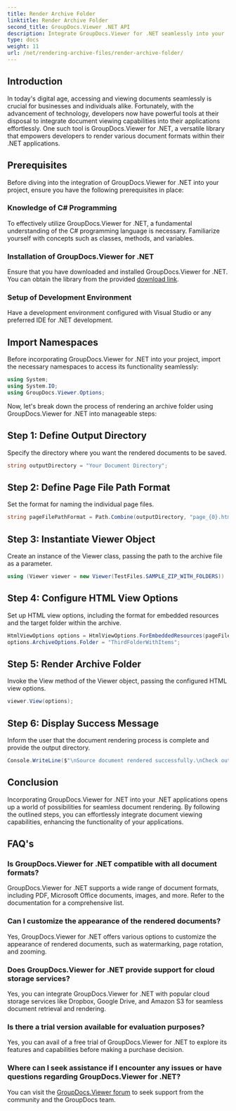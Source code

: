 ```yaml
---
title: Render Archive Folder
linktitle: Render Archive Folder
second_title: GroupDocs.Viewer .NET API
description: Integrate GroupDocs.Viewer for .NET seamlessly into your .NET applications for efficient document rendering and viewing capabilities.
type: docs
weight: 11
url: /net/rendering-archive-files/render-archive-folder/
---
```

## Introduction
In today's digital age, accessing and viewing documents seamlessly is crucial for businesses and individuals alike. Fortunately, with the advancement of technology, developers now have powerful tools at their disposal to integrate document viewing capabilities into their applications effortlessly. One such tool is GroupDocs.Viewer for .NET, a versatile library that empowers developers to render various document formats within their .NET applications.
## Prerequisites
Before diving into the integration of GroupDocs.Viewer for .NET into your project, ensure you have the following prerequisites in place:
### Knowledge of C# Programming
To effectively utilize GroupDocs.Viewer for .NET, a fundamental understanding of the C# programming language is necessary. Familiarize yourself with concepts such as classes, methods, and variables.
### Installation of GroupDocs.Viewer for .NET
Ensure that you have downloaded and installed GroupDocs.Viewer for .NET. You can obtain the library from the provided [download link](https://releases.groupdocs.com/viewer/net/).
### Setup of Development Environment
Have a development environment configured with Visual Studio or any preferred IDE for .NET development.

## Import Namespaces
Before incorporating GroupDocs.Viewer for .NET into your project, import the necessary namespaces to access its functionality seamlessly:
```csharp
using System;
using System.IO;
using GroupDocs.Viewer.Options;
```

Now, let's break down the process of rendering an archive folder using GroupDocs.Viewer for .NET into manageable steps:
## Step 1: Define Output Directory
Specify the directory where you want the rendered documents to be saved.
```csharp
string outputDirectory = "Your Document Directory";
```
## Step 2: Define Page File Path Format
Set the format for naming the individual page files.
```csharp
string pageFilePathFormat = Path.Combine(outputDirectory, "page_{0}.html");
```
## Step 3: Instantiate Viewer Object
Create an instance of the Viewer class, passing the path to the archive file as a parameter.
```csharp
using (Viewer viewer = new Viewer(TestFiles.SAMPLE_ZIP_WITH_FOLDERS))
```
## Step 4: Configure HTML View Options
Set up HTML view options, including the format for embedded resources and the target folder within the archive.
```csharp
HtmlViewOptions options = HtmlViewOptions.ForEmbeddedResources(pageFilePathFormat);
options.ArchiveOptions.Folder = "ThirdFolderWithItems";
```
## Step 5: Render Archive Folder
Invoke the View method of the Viewer object, passing the configured HTML view options.
```csharp
viewer.View(options);
```
## Step 6: Display Success Message
Inform the user that the document rendering process is complete and provide the output directory.
```csharp
Console.WriteLine($"\nSource document rendered successfully.\nCheck output in {outputDirectory}.");
```

## Conclusion
Incorporating GroupDocs.Viewer for .NET into your .NET applications opens up a world of possibilities for seamless document rendering. By following the outlined steps, you can effortlessly integrate document viewing capabilities, enhancing the functionality of your applications.
## FAQ's
### Is GroupDocs.Viewer for .NET compatible with all document formats?
GroupDocs.Viewer for .NET supports a wide range of document formats, including PDF, Microsoft Office documents, images, and more. Refer to the documentation for a comprehensive list.
### Can I customize the appearance of the rendered documents?
Yes, GroupDocs.Viewer for .NET offers various options to customize the appearance of rendered documents, such as watermarking, page rotation, and zooming.
### Does GroupDocs.Viewer for .NET provide support for cloud storage services?
Yes, you can integrate GroupDocs.Viewer for .NET with popular cloud storage services like Dropbox, Google Drive, and Amazon S3 for seamless document retrieval and rendering.
### Is there a trial version available for evaluation purposes?
Yes, you can avail of a free trial of GroupDocs.Viewer for .NET to explore its features and capabilities before making a purchase decision.
### Where can I seek assistance if I encounter any issues or have questions regarding GroupDocs.Viewer for .NET?
You can visit the [GroupDocs.Viewer forum](https://forum.groupdocs.com/c/viewer/9) to seek support from the community and the GroupDocs team.
